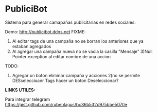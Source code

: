 # PubliciBot
Sistema para generar camapañas publicitarias en redes sociales.

Demo: http://publicibot.ddns.net
FIXME:

1) Al editar tags de una campaña no se borran los anteriores que ya estaban agregados
2) Al agregar una campaña nueva no se vacia la casilla "Mensaje"
3)Null Pointer exception al editar nombre de una accion

TODO:
1) Agregar un boton eliminar campaña y acciones
2)no se permite DESseleccioanr Tags hacer un boton Deseleccionar?

**LINKS UTILES:**

Para integrar telegram
https://gist.github.com/rubenlagus/bc36b532d975bbe5070e


